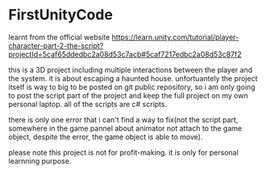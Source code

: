 # FirstUnityCode
learnt from the official website
https://learn.unity.com/tutorial/player-character-part-2-the-script?projectId=5caf65ddedbc2a08d53c7acb#5caf7217edbc2a08d53c87f2

this is a 3D project including multiple interactions between the player and the system. it is about escaping a haunted house.
unfortuantely the project itself is way to big to be posted on git public repository, so i am only going to post the script part of the project and keep the full project on my own personal laptop. all of the scripts are c# scripts.

there is only one error that i can't find a way to fix(not the script part, somewhere in the game pannel about animator not attach to the game object, despite the error, the game object is able to move).

please note this project is not for profit-making. it is only for personal learnning purpose.